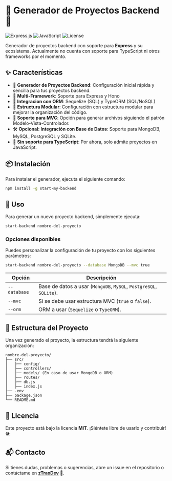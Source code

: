 # 🌟 Generador de Proyectos Backend 🌟

![Express.js](https://img.shields.io/badge/Express.js-000000?style=for-the-badge&logo=express) ![JavaScript](https://img.shields.io/badge/JavaScript-F7DF1E?style=for-the-badge&logo=javascript&logoColor=black) ![License](https://img.shields.io/github/license/zTraxDev/StartBackend?style=for-the-badge)

Generador de proyectos backend con soporte para **Express** y su ecosistema. Actualmente no cuenta con soporte para TypeScript ni otros frameworks por el momento.

## ✨ Características

- 💼 **Generador de Proyectos Backend**: Configuración inicial rápida y sencilla para tus proyectos backend.
- 🚀 **Multi-Framework**: Soporte para Express y Hono
- 🔄 **Integracion con ORM**: Sequelize (SQL) y TypeORM (SQL/NoSQL)
- 🚀 **Estructura Modular**: Configuración con estructura modular para mejorar la organización del código.
- 📄 **Soporte para MVC**: Opción para generar archivos siguiendo el patrón Modelo-Vista-Controlador.
- 🛠️ **Opcional: Integración con Base de Datos**: Soporte para MongoDB, MySQL, PostgreSQL y SQLite.
- 🚫 **Sin soporte para TypeScript**: Por ahora, solo admite proyectos en JavaScript.


## 📦 Instalación

Para instalar el generador, ejecuta el siguiente comando:

```bash
npm install -g start-my-backend
```

## 🚀 Uso

Para generar un nuevo proyecto backend, simplemente ejecuta:

```bash
start-backend nombre-del-proyecto
```

### Opciones disponibles

Puedes personalizar la configuración de tu proyecto con los siguientes parámetros:

```bash
start-backend nombre-del-proyecto --database MongoDB --mvc true
```

| Opción              | Descripción |
|---------------------|-------------|
| `--database`       | Base de datos a usar (`MongoDB`, `MySQL`, `PostgreSQL`, `SQLite`). |
| `--mvc`            | Si se debe usar estructura MVC (`true` o `false`). |
| `--orm`            | ORM a usar (`Sequelize` o `TypeORM`). |

## 📂 Estructura del Proyecto

Una vez generado el proyecto, la estructura tendrá la siguiente organización:

```
nombre-del-proyecto/
├── src/
│   ├── config/
│   ├── controllers/
│   ├── models/ (En caso de usar MongoDB o ORM)
│   ├── routes/
│   ├── db.js
│   ├── index.js
├── .env
├── package.json
└── README.md
```

## 📜 Licencia

Este proyecto está bajo la licencia **MIT**. ¡Siéntete libre de usarlo y contribuir! 🛠️

## 📬 Contacto

Si tienes dudas, problemas o sugerencias, abre un issue en el repositorio o contáctame en **[zTraxDev](https://github.com/zTraxDev)** 🚀.

